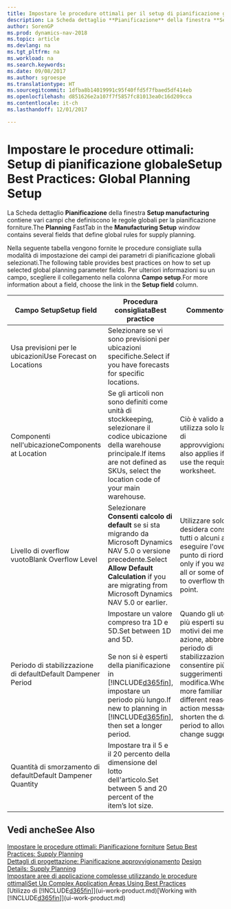 ```yaml
---
title: Impostare le procedure ottimali per il setup di pianificazione globale
description: La Scheda dettaglio **Pianificazione** della finestra **Setup manufacturing** contiene vari campi che definiscono le regole globali per la pianificazione forniture.
author: SorenGP
ms.prod: dynamics-nav-2018
ms.topic: article
ms.devlang: na
ms.tgt_pltfrm: na
ms.workload: na
ms.search.keywords: 
ms.date: 09/08/2017
ms.author: sgroespe
ms.translationtype: HT
ms.sourcegitcommit: 1dfba8b14019991c95f40ffd5f7fbaed5df414eb
ms.openlocfilehash: d851626e2a107f7f5857fc81013ea0c16d209cca
ms.contentlocale: it-ch
ms.lasthandoff: 12/01/2017

---
```

# <a name="setup-best-practices-global-planning-setup"></a><span data-ttu-id="413cc-103">Impostare le procedure ottimali: Setup di pianificazione globale</span><span class="sxs-lookup"><span data-stu-id="413cc-103">Setup Best Practices: Global Planning Setup</span></span>
<span data-ttu-id="413cc-104">La Scheda dettaglio **Pianificazione** della finestra **Setup manufacturing** contiene vari campi che definiscono le regole globali per la pianificazione forniture.</span><span class="sxs-lookup"><span data-stu-id="413cc-104">The **Planning** FastTab in the **Manufacturing Setup** window contains several fields that define global rules for supply planning.</span></span>  

 <span data-ttu-id="413cc-105">Nella seguente tabella vengono fornite le procedure consigliate sulla modalità di impostazione dei campi dei parametri di pianificazione globali selezionati.</span><span class="sxs-lookup"><span data-stu-id="413cc-105">The following table provides best practices on how to set up selected global planning parameter fields.</span></span> <span data-ttu-id="413cc-106">Per ulteriori informazioni su un campo, scegliere il collegamento nella colonna **Campo setup**.</span><span class="sxs-lookup"><span data-stu-id="413cc-106">For more information about a field, choose the link in the **Setup field** column.</span></span>  

|<span data-ttu-id="413cc-107">Campo Setup</span><span class="sxs-lookup"><span data-stu-id="413cc-107">Setup field</span></span>|<span data-ttu-id="413cc-108">Procedura consigliata</span><span class="sxs-lookup"><span data-stu-id="413cc-108">Best practice</span></span>|<span data-ttu-id="413cc-109">Commento</span><span class="sxs-lookup"><span data-stu-id="413cc-109">Comment</span></span>|  
|-----------------|-------------------|-------------|  
|<span data-ttu-id="413cc-110">Usa previsioni per le ubicazioni</span><span class="sxs-lookup"><span data-stu-id="413cc-110">Use Forecast on Locations</span></span>|<span data-ttu-id="413cc-111">Selezionare se vi sono previsioni per ubicazioni specifiche.</span><span class="sxs-lookup"><span data-stu-id="413cc-111">Select if you have forecasts for specific locations.</span></span>||  
|<span data-ttu-id="413cc-112">Componenti nell'ubicazione</span><span class="sxs-lookup"><span data-stu-id="413cc-112">Components at Location</span></span>|<span data-ttu-id="413cc-113">Se gli articoli non sono definiti come unità di stockkeeping, selezionare il codice ubicazione della warehouse principale.</span><span class="sxs-lookup"><span data-stu-id="413cc-113">If items are not defined as SKUs, select the location code of your main warehouse.</span></span>|<span data-ttu-id="413cc-114">Ciò è valido anche se si utilizza solo la richiesta di approvvigionamento.</span><span class="sxs-lookup"><span data-stu-id="413cc-114">This also applies if you only use the requisition worksheet.</span></span>|  
|<span data-ttu-id="413cc-115">Livello di overflow vuoto</span><span class="sxs-lookup"><span data-stu-id="413cc-115">Blank Overflow Level</span></span>|<span data-ttu-id="413cc-116">Selezionare **Consenti calcolo di default** se si sta migrando da Microsoft Dynamics NAV 5.0 o versione precedente.</span><span class="sxs-lookup"><span data-stu-id="413cc-116">Select **Allow Default Calculation** if you are migrating from Microsoft Dynamics NAV 5.0 or earlier.</span></span>|<span data-ttu-id="413cc-117">Utilizzare solo se si desidera consentire a tutti o alcuni articoli di eseguire l'overflow del punto di riordino.</span><span class="sxs-lookup"><span data-stu-id="413cc-117">Use only if you want to allow all or some of your items to overflow the reorder point.</span></span>|  
|<span data-ttu-id="413cc-118">Periodo di stabilizzazione di default</span><span class="sxs-lookup"><span data-stu-id="413cc-118">Default Dampener Period</span></span>|<span data-ttu-id="413cc-119">Impostare un valore compreso tra 1D e 5D.</span><span class="sxs-lookup"><span data-stu-id="413cc-119">Set between 1D and 5D.</span></span><br /><br /> <span data-ttu-id="413cc-120">Se non si è esperti della pianificazione in [!INCLUDE[d365fin](includes/d365fin_md.md)], impostare un periodo più lungo.</span><span class="sxs-lookup"><span data-stu-id="413cc-120">If new to planning in [!INCLUDE[d365fin](includes/d365fin_md.md)], then set a longer period.</span></span>|<span data-ttu-id="413cc-121">Quando gli utenti sono più esperti sui diversi motivi dei messaggi di azione, abbreviare il periodo di stabilizzazione per consentire più suggerimenti di modifica.</span><span class="sxs-lookup"><span data-stu-id="413cc-121">When users are more familiar with the different reasons for action messages, then shorten the dampener period to allow more change suggestions.</span></span>|  
|<span data-ttu-id="413cc-122">Quantità di smorzamento di default</span><span class="sxs-lookup"><span data-stu-id="413cc-122">Default Dampener Quantity</span></span>|<span data-ttu-id="413cc-123">Impostare tra il 5 e il 20 percento della dimensione del lotto dell'articolo.</span><span class="sxs-lookup"><span data-stu-id="413cc-123">Set between 5 and 20 percent of the item’s lot size.</span></span>||  

## <a name="see-also"></a><span data-ttu-id="413cc-124">Vedi anche</span><span class="sxs-lookup"><span data-stu-id="413cc-124">See Also</span></span>  
 <span data-ttu-id="413cc-125">[Impostare le procedure ottimali: Pianificazione forniture](setup-best-practices-supply-planning.md) </span><span class="sxs-lookup"><span data-stu-id="413cc-125">[Setup Best Practices: Supply Planning](setup-best-practices-supply-planning.md) </span></span>  
 <span data-ttu-id="413cc-126">[Dettagli di progettazione: Pianificazione approvvigionamento](design-details-supply-planning.md) </span><span class="sxs-lookup"><span data-stu-id="413cc-126">[Design Details: Supply Planning](design-details-supply-planning.md) </span></span>  
 [<span data-ttu-id="413cc-127">Impostare aree di applicazione complesse utilizzando le procedure ottimali</span><span class="sxs-lookup"><span data-stu-id="413cc-127">Set Up Complex Application Areas Using Best Practices</span></span>](set-up-complex-application-areas-using-best-practices.md)  
 <span data-ttu-id="413cc-128">[Utilizzo di [!INCLUDE[d365fin](includes/d365fin_md.md)]](ui-work-product.md)</span><span class="sxs-lookup"><span data-stu-id="413cc-128">[Working with [!INCLUDE[d365fin](includes/d365fin_md.md)]](ui-work-product.md)</span></span>

